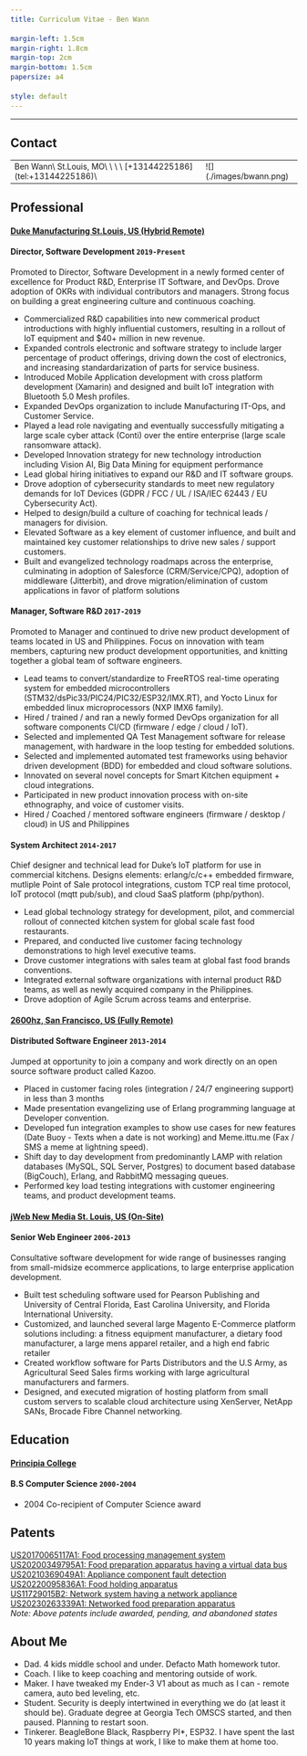 ```yaml
---
title: Curriculum Vitae - Ben Wann

margin-left: 1.5cm
margin-right: 1.8cm
margin-top: 2cm
margin-bottom: 1.5cm
papersize: a4

style: default
---
```


<hr />

## Contact

<table>
<tr>
<td>
Ben Wann\
St.Louis, MO\
<https://benwann.com>\
<https://github.com/tickbw>\
<ben.wann@gmail.com>\
[+13144225186](tel:+13144225186)\
</td>
<td>
![](./images/bwann.png)
</td>
</tr>
</table>

## Professional

#### [Duke Manufacturing St.Louis, US (Hybrid Remote)](https://dukemfg.com)  
####  Director, Software Development  `2019-Present`

Promoted to Director, Software Development in a newly formed  center of excellence for Product R&D, Enterprise IT Software, and DevOps.  Drove adoption of OKRs with individual contributors and managers.  Strong focus on building a great engineering culture and continuous coaching.

* Commercialized R&D capabilities into new commerical product introductions with highly influential customers, resulting in a rollout of IoT equipment and $40+ million in new revenue.
* Expanded controls electronic and software strategy to include larger percentage of product offerings, driving down the cost of electronics, and increasing standardarization of parts for service business.
* Introduced Mobile Application development with cross platform development (Xamarin) and designed and built IoT integration with Bluetooth 5.0 Mesh profiles.
* Expanded DevOps organization to include Manufacturing IT-Ops, and Customer Service.
* Played a lead role navigating and eventually successfully mitigating a large scale cyber attack (Conti) over the entire enterprise (large scale ransomware attack). 
* Developed Innovation strategy for new technology introduction including Vision AI, Big Data Mining for equipment performance
* Lead global hiring initiatives to expand our R&D and IT software groups.
* Drove adoption of cybersecurity standards to meet new regulatory demands for IoT Devices (GDPR / FCC / UL / ISA/IEC 62443 / EU Cybersecurity Act).
* Helped to design/build a culture of coaching for technical leads / managers for division.
* Elevated Software as a key element of customer influence, and built and maintained key customer relationships to drive new sales / support customers.
* Built and evangelized technology roadmaps across the enterprise, culminating in adoption of Salesforce (CRM/Service/CPQ), adoption of middleware (Jitterbit), and drove migration/elimination of custom applications in favor of platform solutions

<div style="page-break-after: always;"></div>

####  Manager, Software R&D `2017-2019`

Promoted to Manager and continued to drive new product development of teams located in US and Philippines.  Focus on innovation with team members, capturing new product development opportunities, and knitting together a global team of software engineers.

* Lead teams to convert/standardize to FreeRTOS real-time operating system for embedded microcontrollers (STM32/dsPic33/PIC24/PIC32/ESP32/IMX.RT), and Yocto Linux for embedded linux microprocessors (NXP IMX6 family).
* Hired / trained / and ran a newly formed DevOps organization for all software components CI/CD (firmware / edge / cloud / IoT).
* Selected and implemented QA Test Management software for release management, with hardware in the loop testing for embedded solutions.
* Selected and implemented automated test frameworks using behavior driven development (BDD) for embedded and cloud software solutions.
* Innovated on several novel concepts for Smart Kitchen equipment + cloud integrations.  
* Participated in new product innovation process with on-site ethnography, and voice of customer visits.
* Hired / Coached / mentored software engineers (firmware / desktop / cloud) in US and Philippines

####  System Architect `2014-2017`

Chief designer and technical lead for Duke’s IoT platform for use in commercial kitchens. Designs elements: erlang/c/c++ embedded firmware, mutliple Point of Sale protocol integrations, custom TCP real time protocol, IoT protocol (mqtt pub/sub), and cloud SaaS platform (php/python).

* Lead global technology strategy for development, pilot, and commercial rollout of connected kitchen system for global scale fast food restaurants.
* Prepared, and conducted live customer facing technology demonstrations to high level executive teams.  
* Drove customer integrations with sales team at global fast food brands conventions.  
* Integrated external software organizations with internal product R&D teams, as well as newly acquired company in the Philippines.
* Drove adoption of Agile Scrum across teams and enterprise.

####  [2600hz, San Francisco, US (Fully Remote)](https://www.2600hz.com/)  
####  Distributed Software Engineer  `2013-2014`

Jumped at opportunity to join a company and work directly on an open source software product called Kazoo.

* Placed in customer facing roles (integration / 24/7 engineering support) in less than 3 months
* Made presentation evangelizing use of Erlang programming language at Developer convention.
* Developed fun integration examples to show use cases for new features (Date Buoy - Texts when a date is not working) and Meme.ittu.me (Fax / SMS a meme at lightning speed).
* Shift day to day development from predominantly LAMP with relation databases (MySQL, SQL Server, Postgres) to document based database (BigCouch), Erlang, and RabbitMQ messaging queues.
* Performed key load testing integrations with customer engineering teams, and product development teams.

#### [jWeb New Media St. Louis, US (On-Site)](https://jwebmedia.com/)  
####  Senior Web Engineer  `2006-2013`

Consultative software development for wide range of businesses ranging from small-midsize ecommerce applications, to large enterprise application development.

* Built test scheduling software used for Pearson Publishing and University of Central Florida, East Carolina University, and Florida International University.
* Customized, and launched several large Magento E-Commerce platform solutions including: a fitness equipment manufacturer, a dietary food manufacturer, a large mens apparel retailer, and a high end fabric retailer
* Created workflow software for Parts Distributors and the U.S Army, as Agricultural Seed Sales firms working with large agricultural manufacturers and farmers.
* Designed, and executed migration of hosting platform from small custom servers to scalable cloud architecture using XenServer, NetApp SANs, Brocade Fibre Channel networking.

## Education

#### [Principia College](https://www.principiacollege.edu/) 
#### B.S Computer Science `2000-2004`

* 2004 Co-recipient of Computer Science award

## Patents
[US20170065117A1: Food processing management system](https://patents.google.com/patent/US20170065117A1)  
[US20200349795A1: Food preparation apparatus having a virtual data bus](https://patents.google.com/patent/US20200349795A1)  
[US20210369049A1: Appliance component fault detection](https://patents.google.com/patent/US20210369049A1)  
[US20220095836A1: Food holding apparatus](https://patents.google.com/patent/US20220095836A1)  
[US11729015B2: Network system having a network appliance](https://patents.google.com/patent/US11729015B2)  
[US20230263339A1: Networked food preparation apparatus](https://patents.google.com/patent/US20230263339A1)  
*Note: Above patents include awarded, pending, and abandoned states*  

## About Me

* Dad.  4 kids middle school and under.  Defacto Math homework tutor.
* Coach.  I like to keep coaching and mentoring outside of work.
* Maker.  I have tweaked my Ender-3 V1 about as much as I can - remote camera, auto bed leveling, etc.
* Student.  Security is deeply intertwined in everything we do (at least it should be).  Graduate degree at Georgia Tech OMSCS started, and then paused.  Planning to restart soon.
* Tinkerer.  BeagleBone Black, Raspberry PI*, ESP32.  I have spent the last 10 years making IoT things at work, I like to make them at home too.

